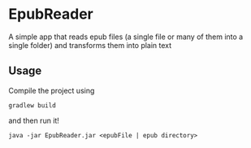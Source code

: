 # EpubReader

A simple app that reads epub files (a single file or many of them into a single folder) and transforms them into plain text

## Usage

Compile the project using

```
gradlew build
```

and then run it!

```
java -jar EpubReader.jar <epubFile | epub directory>
```